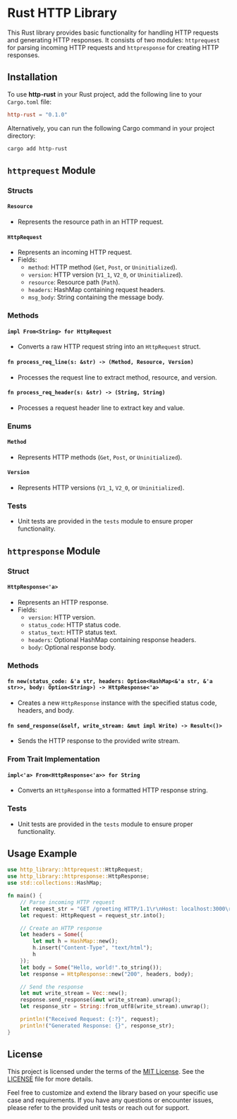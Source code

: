 # Rust HTTP Library

This Rust library provides basic functionality for handling HTTP requests and generating HTTP responses. It consists of two modules: `httprequest` for parsing incoming HTTP requests and `httpresponse` for creating HTTP responses.

## Installation

To use **http-rust** in your Rust project, add the following line to your `Cargo.toml` file:

```toml
http-rust = "0.1.0"
```

Alternatively, you can run the following Cargo command in your project directory:

```bash
cargo add http-rust
```

## `httprequest` Module

### Structs
#### `Resource`

- Represents the resource path in an HTTP request.

#### `HttpRequest`

- Represents an incoming HTTP request.
- Fields:
  - `method`: HTTP method (`Get`, `Post`, or `Uninitialized`).
  - `version`: HTTP version (`V1_1`, `V2_0`, or `Uninitialized`).
  - `resource`: Resource path (`Path`).
  - `headers`: HashMap containing request headers.
  - `msg_body`: String containing the message body.

### Methods
#### `impl From<String> for HttpRequest`

- Converts a raw HTTP request string into an `HttpRequest` struct.

#### `fn process_req_line(s: &str) -> (Method, Resource, Version)`

- Processes the request line to extract method, resource, and version.

#### `fn process_req_header(s: &str) -> (String, String)`

- Processes a request header line to extract key and value.

### Enums
#### `Method`

- Represents HTTP methods (`Get`, `Post`, or `Uninitialized`).

#### `Version`

- Represents HTTP versions (`V1_1`, `V2_0`, or `Uninitialized`).

### Tests
- Unit tests are provided in the `tests` module to ensure proper functionality.

## `httpresponse` Module

### Struct
#### `HttpResponse<'a>`

- Represents an HTTP response.
- Fields:
  - `version`: HTTP version.
  - `status_code`: HTTP status code.
  - `status_text`: HTTP status text.
  - `headers`: Optional HashMap containing response headers.
  - `body`: Optional response body.

### Methods
#### `fn new(status_code: &'a str, headers: Option<HashMap<&'a str, &'a str>>, body: Option<String>) -> HttpResponse<'a>`

- Creates a new `HttpResponse` instance with the specified status code, headers, and body.

#### `fn send_response(&self, write_stream: &mut impl Write) -> Result<()>`

- Sends the HTTP response to the provided write stream.

### From Trait Implementation
#### `impl<'a> From<HttpResponse<'a>> for String`

- Converts an `HttpResponse` into a formatted HTTP response string.

### Tests
- Unit tests are provided in the `tests` module to ensure proper functionality.

## Usage Example

```rust
use http_library::httprequest::HttpRequest;
use http_library::httpresponse::HttpResponse;
use std::collections::HashMap;

fn main() {
    // Parse incoming HTTP request
    let request_str = "GET /greeting HTTP/1.1\r\nHost: localhost:3000\r\nUser-Agent: curl/7.64.1\r\nAccept: */*\r\n\r\n";
    let request: HttpRequest = request_str.into();

    // Create an HTTP response
    let headers = Some({
        let mut h = HashMap::new();
        h.insert("Content-Type", "text/html");
        h
    });
    let body = Some("Hello, world!".to_string());
    let response = HttpResponse::new("200", headers, body);

    // Send the response
    let mut write_stream = Vec::new();
    response.send_response(&mut write_stream).unwrap();
    let response_str = String::from_utf8(write_stream).unwrap();

    println!("Received Request: {:?}", request);
    println!("Generated Response: {}", response_str);
}
```

## License

This project is licensed under the terms of the [MIT License](https://opensource.org/licenses/MIT). See the [LICENSE](https://github.com/techmornach/http-rust/blob/main/LICENSE) file for more details.

Feel free to customize and extend the library based on your specific use case and requirements. If you have any questions or encounter issues, please refer to the provided unit tests or reach out for support.
